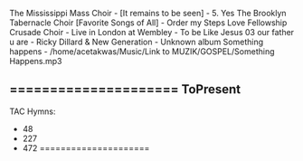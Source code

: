 The Mississippi Mass Choir - [It remains to be seen] - 5. Yes
The Brooklyn Tabernacle Choir [Favorite Songs of All] - Order my Steps
Love Fellowship Crusade Choir - Live in London at Wembley - To be Like Jesus
03 our father u are - Ricky Dillard & New Generation - Unknown album
Something happens - /home/acetakwas/Music/Link to MUZIK/GOSPEL/Something Happens.mp3

=====================
ToPresent
----------------------------------------
TAC Hymns:
  - 48
  - 227
  - 472
=====================


